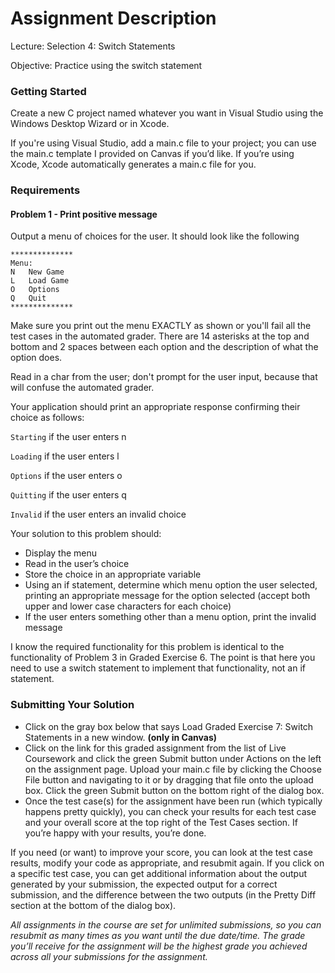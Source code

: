 # Assignment Description

Lecture: Selection 4: Switch Statements

Objective: Practice using the switch statement

### Getting Started

Create a new C project named whatever you want in Visual Studio using the Windows Desktop Wizard or in Xcode.

If you're using Visual Studio, add a main.c file to your project; you can use the main.c template I provided on Canvas if you’d like. If you’re using Xcode, Xcode automatically generates a main.c file for you.

### Requirements

#### Problem 1 - Print positive message

Output a menu of choices for the user. It should look like the following
```
**************
Menu:
N   New Game
L   Load Game
O   Options
Q   Quit
**************
```
Make sure you print out the menu EXACTLY as shown or you'll fail all the test cases in the automated grader. There are 14 asterisks at the top and bottom and 2 spaces between each option and the description of what the option does.

Read in a char from the user; don't prompt for the user input, because that will confuse the automated grader.

Your application should print an appropriate response confirming their choice as follows:

`Starting` if the user enters n

`Loading` if the user enters l

`Options` if the user enters o

`Quitting` if the user enters q

`Invalid` if the user enters an invalid choice

Your solution to this problem should:

- Display the menu
- Read in the user’s choice
- Store the choice in an appropriate variable
- Using an if statement, determine which menu option the user selected, printing an appropriate message for the option selected (accept both upper and lower case characters for each choice)
- If the user enters something other than a menu option, print the invalid message

I know the required functionality for this problem is identical to the functionality of Problem 3 in Graded Exercise 6. The point is that here you need to use a switch statement to implement that functionality, not an if statement.

### Submitting Your Solution
- Click on the gray box below that says Load Graded Exercise 7: Switch Statements in a new window. **(only in Canvas)**
- Click on the link for this graded assignment from the list of Live Coursework and click the green Submit button under Actions on the left on the assignment page. Upload your main.c file by clicking the Choose File button and navigating to it or by dragging that file onto the upload box. Click the green Submit button on the bottom right of the dialog box.
- Once the test case(s) for the assignment have been run (which typically happens pretty quickly), you can check your results for each test case and your overall score at the top right of the Test Cases section. If you’re happy with your results, you’re done.

If you need (or want) to improve your score, you can look at the test case results, modify your code as appropriate, and resubmit again. If you click on a specific test case, you can get additional information about the output generated by your submission, the expected output for a correct submission, and the difference between the two outputs (in the Pretty Diff section at the bottom of the dialog box).

*All assignments in the course are set for unlimited submissions, so you can resubmit as many times as you want until the due date/time. The grade you’ll receive for the assignment will be the highest grade you achieved across all your submissions for the assignment.*
<br>

